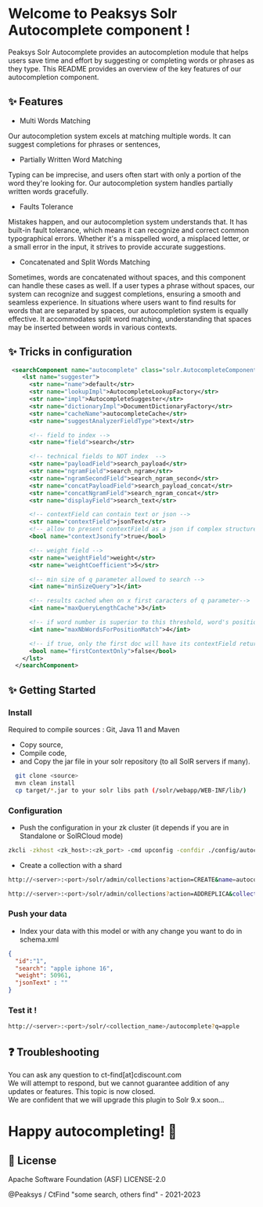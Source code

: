 <!--
  Licensed to the Apache Software Foundation (ASF) under one or more
  contributor license agreements.  See the NOTICE file distributed with
  this work for additional information regarding copyright ownership.
  The ASF licenses this file to You under the Apache License, Version 2.0
  (the "License"); you may not use this file except in compliance with
  the License.  You may obtain a copy of the License at

      http://www.apache.org/licenses/LICENSE-2.0

  Unless required by applicable law or agreed to in writing, software
  distributed under the License is distributed on an "AS IS" BASIS,
  WITHOUT WARRANTIES OR CONDITIONS OF ANY KIND, either express or implied.
  See the License for the specific language governing permissions and
  limitations under the License.
-->

Welcome to Peaksys Solr Autocomplete component !
========

Peaksys Solr Autocomplete provides an autocompletion module that helps users save time and effort by suggesting or completing words or phrases as they type. 
This README provides an overview of the key features of our autocompletion component.

## ✨ Features

- Multi Words Matching

Our autocompletion system excels at matching multiple words. It can suggest completions for phrases or sentences,

- Partially Written Word Matching

Typing can be imprecise, and users often start with only a portion of the word they're looking for. Our autocompletion system handles partially written words gracefully.

- Faults Tolerance

Mistakes happen, and our autocompletion system understands that. It has built-in fault tolerance, which means it can recognize and correct common typographical errors. Whether it's a misspelled word, a misplaced letter, or a small error in the input, it strives to provide accurate suggestions.

- Concatenated and Split Words Matching

Sometimes, words are concatenated without spaces, and this component can handle these cases as well. If a user types a phrase without spaces, our system can recognize and suggest completions, ensuring a smooth and seamless experience.
In situations where users want to find results for words that are separated by spaces, our autocompletion system is equally effective. It accommodates split word matching, understanding that spaces may be inserted between words in various contexts.



## ✨ Tricks in configuration

```xml
 <searchComponent name="autocomplete" class="solr.AutocompleteComponent">
    <lst name="suggester">
      <str name="name">default</str>
      <str name="lookupImpl">AutocompleteLookupFactory</str>
      <str name="impl">AutocompleteSuggester</str>
      <str name="dictionaryImpl">DocumentDictionaryFactory</str>
      <str name="cacheName">autocompleteCache</str>
      <str name="suggestAnalyzerFieldType">text</str>

      <!-- field to index -->
      <str name="field">search</str>

      <!-- technical fields to NOT index  -->
      <str name="payloadField">search_payload</str>
      <str name="ngramField">search_ngram</str>
      <str name="ngramSecondField">search_ngram_second</str>
      <str name="concatPayloadField">search_payload_concat</str>
      <str name="concatNgramField">search_ngram_concat</str>
      <str name="displayField">search_text</str>

      <!-- contextField can contain text or json -->
      <str name="contextField">jsonText</str>
      <!-- allow to present contextField as a json if complex structure in it-->
      <bool name="contextJsonify">true</bool>

      <!-- weight field -->
      <str name="weightField">weight</str>
      <str name="weightCoefficient">5</str>

      <!-- min size of q parameter allowed to search -->
      <int name="minSizeQuery">1</int>

      <!-- results cached when on x first caracters of q parameter-->
      <int name="maxQueryLengthCache">3</int>

      <!-- if word number is superior to this threshold, word's position is deactivated for this query -->
      <int name="maxNbWordsForPositionMatch">4</int>

      <!-- if true, only the first doc will have its contextField returned -->
      <bool name="firstContextOnly">false</bool>
    </lst>
  </searchComponent>
```

## ✨ Getting Started

### Install
Required to compile sources : Git, Java 11 and Maven

- Copy source, 
- Compile code,
- and Copy the jar file in your solr repository (to all SolR servers if many).

```bash
  git clone <source>
  mvn clean install
  cp target/*.jar to your solr libs path (/solr/webapp/WEB-INF/lib/)
```

### Configuration

- Push the configuration in your zk cluster (it depends if you are in Standalone or SolRCloud mode)
```bash
zkcli -zkhost <zk_host>:<zk_port> -cmd upconfig -confdir ./config/autocomplete -confname autocomplete
```

- Create a collection with a shard

```bash
http://<server>:<port>/solr/admin/collections?action=CREATE&name=autocomplete&createNodeSet=EMPTY&collection.configName=autocomplete&node=<server>:<port>_solr&numShards=1&maxShardsPerNode=1

http://<server>:<port>/solr/admin/collections?action=ADDREPLICA&collection=autocomplete&type=TLOG&wt=json&dataDir=<dataDirectory>&shard=shard1

```

### Push your data

- Index your data with this model or with any change you want to do in schema.xml

```json
{
  "id":"1", 
  "search": "apple iphone 16",
  "weight": 50961,
  "jsonText" : ""
}
```

### Test it !

```bash
http://<server>:<port>/solr/<collection_name>/autocomplete?q=apple
```




## ❓ Troubleshooting
You can ask any question to ct-find[at]cdiscount.com <br/>
We will attempt to respond, but we cannot guarantee addition of any updates or features. This topic is now closed.<br/>
We are confident that we will upgrade this plugin to Solr 9.x soon...

# Happy autocompleting! 🚀

## 📄 License
Apache Software Foundation (ASF) LICENSE-2.0

@Peaksys / CtFind "some search, others find" - 2021-2023
